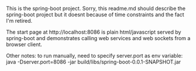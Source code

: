 


This is the spring-boot project.
Sorry, this readme.md should describe the spring-boot project but it doesnt
because of time constraints and the fact I'm retired.  

The start page at http://localhost:8086 is plain html/javascript 
served by spring-boot and demonstrates calling web services and web
sockets from a browser client. 

Other notes:
to run manually, need to specify server.port as env variable:
java -Dserver.port=8086 -jar build/libs/spring-boot-0.0.1-SNAPSHOT.jar

